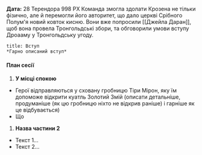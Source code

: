 **Дата:** 28 Терендора 998 РХ
Команда змогла здолати Крозена не тільки фізично, але й перемогли його авторитет, що дало церкві Срібного Полум'я новий ковток кисню. Вони вже попросили [[Джейла Даран]], щоб вона провела Тронгольдські збори, та обговорили умови вступу Дроааму у Тронгольдську угоду.
```ad-note
title: Вступ
*Гарно описаний вступ*
```
#### План сесії
1. **У місці спокою**
- Герої відправляються у сховану гробницю Тіри Мірон, яку їм допоможе відкрити куатль Золотий Змій (описати детальніше, продуманіше (як цю гробницю ніхто не відкрив раніше) і гарніше як це відбувається)
- Що 
1. **Назва частини 2**
- Текст 1...
- Текст 2...